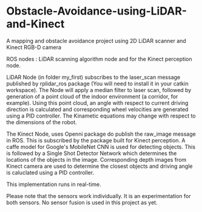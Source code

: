 # Obstacle-Avoidance-using-LiDAR-and-Kinect
A mapping and obstacle avoidance project using 2D LiDAR scanner and Kinect RGB-D camera 

ROS nodes : LiDAR scanning algorithm node and for the Kinect perception node.

LiDAR Node (in folder my_first) subscribes to the laser_scan message published by rplidar_ros package 
(You will need to install it in your catkin workspace). The Node will apply a median filter to laser scan, followed by 
generation of a point cloud of the indoor environment (a corridor, for example). Using this point cloud, an angle with respect
to current driving direction is calculated and corresponding wheel velocities are generated using a PID controller.
The Kinametic equations may change with respect to the dimensions of the robot.

The Kinect Node, uses Openni package do publish the raw_image message in ROS. This is subscribed by the package built for Kinect
perception. A caffe model for Google's MobileNet CNN is used for detecting objects. This is followed by a Single Shot Detector 
Network which determines the locations of the objects in the image. Corresponding depth images from Kinect camera are used to 
determine the closest objects and driving angle is caluclated using a PID controller. 

This implementation runs in real-time.

Please note that the sensors work individually. It is an experimentation for both sensors. No sensor fusion is used in this
project as yet. 


